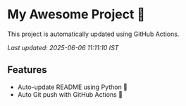 # My Awesome Project 🚀

This project is automatically updated using GitHub Actions.

_Last updated: 2025-06-06 11:11:10 IST_

## Features
- Auto-update README using Python 🐍
- Auto Git push with GitHub Actions 🤖
